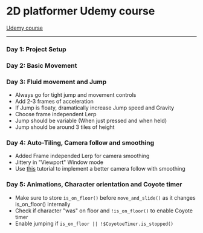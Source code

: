 # 2D platformer Udemy course
[Udemy course](https://www.udemy.com/course/create-a-complete-2d-platformer-in-the-godot-engine/)

-----

### Day 1: Project Setup

### Day 2: Basic Movement

### Day 3: Fluid movement and Jump

- Always go for tight jump and movement controls
- Add 2-3 frames of acceleration
- If Jump is floaty, dramatically increase Jump speed and Gravity
- Choose frame independent Lerp
- Jump should be variable (When just pressed and when held)
- Jump should be around 3 tiles of height

### Day 4: Auto-Tiling, Camera follow and smoothing
- Added Frame independed Lerp for camera smoothing
- Jittery in "Viewport" Window mode
- Use [this](https://youtu.be/zxVQsi9wnw8) tutorial to implement a better camera follow with smoothing

### Day 5: Animations, Character orientation and Coyote timer
- Make sure to store ```is_on_floor()``` before ```move_and_slide()``` as it changes is_on_floor() internally
- Check if character "was" on floor and ```!is_on_floor()``` to enable Coyote timer
- Enable jumping if ```is_on_floor || !$CoyotoeTimer.is_stopped()```
